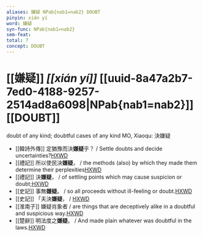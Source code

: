 ```yaml
---
aliases: 嫌疑 NPab{nab1=nab2} DOUBT
pinyin: xián yí
word: 嫌疑
syn-func: NPab{nab1=nab2}
sem-feat: 
total: 7
concept: DOUBT 
---
```

# [[嫌疑]] *[[xián yí]]*  [[uuid-8a47a2b7-7ed0-4188-9257-2514ad8a6098|NPab{nab1=nab2}]] [[DOUBT]]
doubt of any kind; doubtful cases of any kind MO, Xiaoqu: 決嫌疑
 - [[韓詩外傳]] 定猶豫而決**嫌疑**乎？ / Settle doubts and decide uncertainties?[HXWD](https://hxwd.org/textview.html?location=KR1c0066_tls_010-10a.18)
 - [[禮記]] 所以使民決**嫌疑**， / the methods (also) by which they made them determine their perplexities[HXWD](https://hxwd.org/textview.html?location=KR1d0052_tls_001-42a.21)
 - [[禮記]] 決**嫌疑**， / of settling points which may cause suspicion or doubt;[HXWD](https://hxwd.org/textview.html?location=KR1d0052_tls_001-5a.4)
 - [[史記]] 事無**嫌疑**。 / so all proceeds without ill-feeling or doubt.[HXWD](https://hxwd.org/textview.html?location=KR2a0001_tls_006-289a.28)
 - [[史記]] 「夫決**嫌疑**， / [HXWD](https://hxwd.org/textview.html?location=KR2a0001_tls_104-12a.50)
 - [[淮南子]] 嫌疑肖象者 / are things that are deceptively alike in a doubtful and suspicious way.[HXWD](https://hxwd.org/textview.html?location=KR3j0010_tls_013-27a.4)
 - [[楚辭]] 明法度之**嫌疑**。 / And made plain whatever was doubtful in the laws.[HXWD](https://hxwd.org/textview.html?location=KR4a0001_tls_004-35a.5)